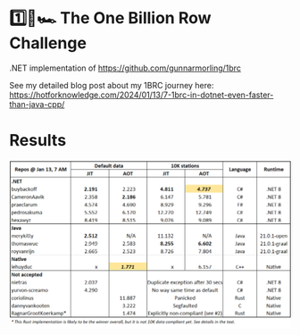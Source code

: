 # 1️⃣🐝🏎️ The One Billion Row Challenge

.NET implementation of https://github.com/gunnarmorling/1brc

See my detailed blog post about my 1BRC journey here: https://hotforknowledge.com/2024/01/13/7-1brc-in-dotnet-even-faster-than-java-cpp/

# Results

![Results summary](https://github.com/HotForKnowledge/hotforknowledge.github.io/blob/master/2024/01/13/7-1brc-in-dotnet-even-faster-than-java-cpp/results_summary.png)

